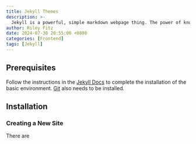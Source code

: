 ```yaml
---
title: Jekyll Themes
description: >-
  Jekyll is a powerful, simple markdown webpage thing. The power of knowing themes, gives limitless possibilities.
author: Riley Fitz
date: 2024-07-30 20:55:00 +0800
categories: [Frontend]
tags: [Jekyll]
---
```


## Prerequisites

Follow the instructions in the [Jekyll Docs](https://jekyllrb.com/docs/installation/) to complete the installation of the basic environment. [Git](https://git-scm.com/) also needs to be installed.

## Installation

### Creating a New Site

There are